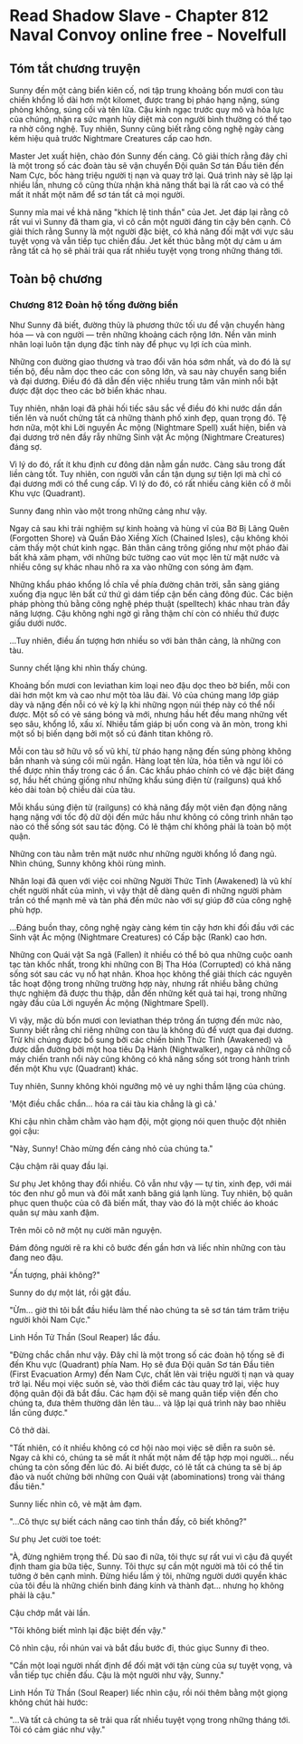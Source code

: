 # Read Shadow Slave - Chapter 812 Naval Convoy online free - Novelfull

## Tóm tắt chương truyện

Sunny đến một cảng biển kiên cố, nơi tập trung khoảng bốn mươi con tàu chiến khổng lồ dài hơn một kilomet, được trang bị pháo hạng nặng, súng phòng không, súng cối và tên lửa. Cậu kinh ngạc trước quy mô và hỏa lực của chúng, nhận ra sức mạnh hủy diệt mà con người bình thường có thể tạo ra nhờ công nghệ. Tuy nhiên, Sunny cũng biết rằng công nghệ ngày càng kém hiệu quả trước Nightmare Creatures cấp cao hơn.

Master Jet xuất hiện, chào đón Sunny đến cảng. Cô giải thích rằng đây chỉ là một trong số các đoàn tàu sẽ vận chuyển Đội quân Sơ tán Đầu tiên đến Nam Cực, bốc hàng triệu người tị nạn và quay trở lại. Quá trình này sẽ lặp lại nhiều lần, nhưng cô cũng thừa nhận khả năng thất bại là rất cao và có thể mất ít nhất một năm để sơ tán tất cả mọi người.

Sunny mỉa mai về khả năng "khích lệ tinh thần" của Jet. Jet đáp lại rằng cô rất vui vì Sunny đã tham gia, vì cô cần một người đáng tin cậy bên cạnh. Cô giải thích rằng Sunny là một người đặc biệt, có khả năng đối mặt với vực sâu tuyệt vọng và vẫn tiếp tục chiến đấu. Jet kết thúc bằng một dự cảm u ám rằng tất cả họ sẽ phải trải qua rất nhiều tuyệt vọng trong những tháng tới.

## Toàn bộ chương

### Chương 812 Đoàn hộ tống đường biển

Như Sunny đã biết, đường thủy là phương thức tối ưu để vận chuyển hàng hóa — và con người — trên những khoảng cách rộng lớn. Nền văn minh nhân loại luôn tận dụng đặc tính này để phục vụ lợi ích của mình.

Những con đường giao thương và trao đổi văn hóa sớm nhất, và do đó là sự tiến bộ, đều nằm dọc theo các con sông lớn, và sau này chuyển sang biển và đại dương. Điều đó đã dẫn đến việc nhiều trung tâm văn minh nổi bật được đặt dọc theo các bờ biển khác nhau.

Tuy nhiên, nhân loại đã phải hối tiếc sâu sắc về điều đó khi nước dần dần tiến lên và nuốt chửng tất cả những thành phố xinh đẹp, quan trọng đó. Tệ hơn nữa, một khi Lời nguyền Ác mộng (Nightmare Spell) xuất hiện, biển và đại dương trở nên đầy rẫy những Sinh vật Ác mộng (Nightmare Creatures) đáng sợ.

Vì lý do đó, rất ít khu định cư đông dân nằm gần nước. Càng sâu trong đất liền càng tốt. Tuy nhiên, con người vẫn cần tận dụng sự tiện lợi mà chỉ có đại dương mới có thể cung cấp. Vì lý do đó, có rất nhiều cảng kiên cố ở mỗi Khu vực (Quadrant).

Sunny đang nhìn vào một trong những cảng như vậy.

Ngay cả sau khi trải nghiệm sự kinh hoàng và hùng vĩ của Bờ Bị Lãng Quên (Forgotten Shore) và Quần Đảo Xiềng Xích (Chained Isles), cậu không khỏi cảm thấy một chút kinh ngạc. Bản thân cảng trông giống như một pháo đài bất khả xâm phạm, với những bức tường cao vút mọc lên từ mặt nước và nhiều công sự khác nhau nhô ra xa vào những con sóng ảm đạm.

Những khẩu pháo khổng lồ chĩa về phía đường chân trời, sẵn sàng giáng xuống địa ngục lên bất cứ thứ gì dám tiếp cận bến cảng đông đúc. Các biện pháp phòng thủ bằng công nghệ phép thuật (spelltech) khác nhau tràn đầy năng lượng. Cậu không nghi ngờ gì rằng thậm chí còn có nhiều thứ được giấu dưới nước.

…Tuy nhiên, điều ấn tượng hơn nhiều so với bản thân cảng, là những con tàu.

Sunny chết lặng khi nhìn thấy chúng.

Khoảng bốn mươi con leviathan kim loại neo đậu dọc theo bờ biển, mỗi con dài hơn một km và cao như một tòa lâu đài. Vỏ của chúng mang lớp giáp dày và nặng đến nỗi có vẻ kỳ lạ khi những ngọn núi thép này có thể nổi được. Một số có vẻ sáng bóng và mới, nhưng hầu hết đều mang những vết sẹo sâu, khổng lồ, xấu xí. Nhiều tấm giáp bị uốn cong và ăn mòn, trong khi một số bị biến dạng bởi một số cú đánh titan không rõ.

Mỗi con tàu sở hữu vô số vũ khí, từ pháo hạng nặng đến súng phòng không bắn nhanh và súng cối mũi ngắn. Hàng loạt tên lửa, hỏa tiễn và ngư lôi có thể được nhìn thấy trong các ổ ẩn. Các khẩu pháo chính có vẻ đặc biệt đáng sợ, hầu hết chúng giống như những khẩu súng điện từ (railguns) quá khổ kéo dài toàn bộ chiều dài của tàu.

Mỗi khẩu súng điện từ (railguns) có khả năng đẩy một viên đạn động năng hạng nặng với tốc độ dữ dội đến mức hầu như không có công trình nhân tạo nào có thể sống sót sau tác động. Có lẽ thậm chí không phải là toàn bộ một quận.

Những con tàu nằm trên mặt nước như những người khổng lồ đang ngủ. Nhìn chúng, Sunny không khỏi rùng mình.

Nhân loại đã quen với việc coi những Người Thức Tỉnh (Awakened) là vũ khí chết người nhất của mình, vì vậy thật dễ dàng quên đi những người phàm trần có thể mạnh mẽ và tàn phá đến mức nào với sự giúp đỡ của công nghệ phù hợp.

…Đáng buồn thay, công nghệ ngày càng kém tin cậy hơn khi đối đầu với các Sinh vật Ác mộng (Nightmare Creatures) có Cấp bậc (Rank) cao hơn.

Những con Quái vật Sa ngã (Fallen) ít nhiều có thể bỏ qua những cuộc oanh tạc tàn khốc nhất, trong khi những con Bị Tha Hóa (Corrupted) có khả năng sống sót sau các vụ nổ hạt nhân. Khoa học không thể giải thích các nguyên tắc hoạt động trong những trường hợp này, nhưng rất nhiều bằng chứng thực nghiệm đã được thu thập, dẫn đến những kết quả tai hại, trong những ngày đầu của Lời nguyền Ác mộng (Nightmare Spell).

Vì vậy, mặc dù bốn mươi con leviathan thép trông ấn tượng đến mức nào, Sunny biết rằng chỉ riêng những con tàu là không đủ để vượt qua đại dương. Trừ khi chúng được bổ sung bởi các chiến binh Thức Tỉnh (Awakened) và được dẫn đường bởi một hoa tiêu Dạ Hành (Nightwalker), ngay cả những cỗ máy chiến tranh nổi này cũng không có khả năng sống sót trong hành trình đến một Khu vực (Quadrant) khác.

Tuy nhiên, Sunny không khỏi ngưỡng mộ vẻ uy nghi thầm lặng của chúng.

'Một điều chắc chắn… hóa ra cái tàu kia chẳng là gì cả.'

Khi cậu nhìn chằm chằm vào hạm đội, một giọng nói quen thuộc đột nhiên gọi cậu:

"Này, Sunny! Chào mừng đến cảng nhỏ của chúng ta."

Cậu chậm rãi quay đầu lại.

Sư phụ Jet không thay đổi nhiều. Cô vẫn như vậy — tự tin, xinh đẹp, với mái tóc đen như gỗ mun và đôi mắt xanh băng giá lạnh lùng. Tuy nhiên, bộ quân phục quen thuộc của cô đã biến mất, thay vào đó là một chiếc áo khoác quân sự màu xanh đậm.

Trên môi cô nở một nụ cười mãn nguyện.

Đám đông người rẽ ra khi cô bước đến gần hơn và liếc nhìn những con tàu đang neo đậu.

"Ấn tượng, phải không?"

Sunny do dự một lát, rồi gật đầu.

"Ừm… giờ thì tôi bắt đầu hiểu làm thế nào chúng ta sẽ sơ tán tám trăm triệu người khỏi Nam Cực."

Linh Hồn Tử Thần (Soul Reaper) lắc đầu.

"Đừng chắc chắn như vậy. Đây chỉ là một trong số các đoàn hộ tống sẽ đi đến Khu vực (Quadrant) phía Nam. Họ sẽ đưa Đội quân Sơ tán Đầu tiên (First Evacuation Army) đến Nam Cực, chất lên vài triệu người tị nạn và quay trở lại. Nếu mọi việc suôn sẻ, vào thời điểm các tàu quay trở lại, việc huy động quân đội đã bắt đầu. Các hạm đội sẽ mang quân tiếp viện đến cho chúng ta, đưa thêm thường dân lên tàu… và lặp lại quá trình này bao nhiêu lần cũng được."

Cô thở dài.

"Tất nhiên, có ít nhiều không có cơ hội nào mọi việc sẽ diễn ra suôn sẻ. Ngay cả khi có, chúng ta sẽ mất ít nhất một năm để tập hợp mọi người… nếu chúng ta còn sống đến lúc đó. Ai biết được, có lẽ tất cả chúng ta sẽ bị áp đảo và nuốt chửng bởi những con Quái vật (abominations) trong vài tháng đầu tiên."

Sunny liếc nhìn cô, vẻ mặt ảm đạm.

"...Cô thực sự biết cách nâng cao tinh thần đấy, cô biết không?"

Sư phụ Jet cười toe toét:

"À, đừng nghiêm trọng thế. Dù sao đi nữa, tôi thực sự rất vui vì cậu đã quyết định tham gia bữa tiệc, Sunny. Tôi thực sự cần một người mà tôi có thể tin tưởng ở bên cạnh mình. Đừng hiểu lầm ý tôi, những người dưới quyền khác của tôi đều là những chiến binh đáng kính và thành đạt… nhưng họ không phải là cậu."

Cậu chớp mắt vài lần.

"Tôi không biết mình lại đặc biệt đến vậy."

Cô nhìn cậu, rồi nhún vai và bắt đầu bước đi, thúc giục Sunny đi theo.

"Cần một loại người nhất định để đối mặt với tận cùng của sự tuyệt vọng, và vẫn tiếp tục chiến đấu. Cậu là một người như vậy, Sunny."

Linh Hồn Tử Thần (Soul Reaper) liếc nhìn cậu, rồi nói thêm bằng một giọng không chút hài hước:

"...Và tất cả chúng ta sẽ trải qua rất nhiều tuyệt vọng trong những tháng tới. Tôi có cảm giác như vậy."